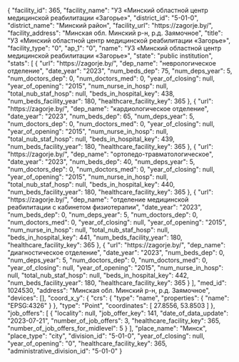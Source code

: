 {
    "facility_id": 365,
    "facility_name": "УЗ «Минский областной центр медицинской реабилитации «Загорье»",
    "district_id": "5-01-0",
    "district_name": "Минский район",
    "facility_url": "https:\/\/zagorje.by\/",
    "facility_address": "Минская обл. Минский р-н, р.д. Заямочное",
    "title": "УЗ «Минский областной центр медицинской реабилитации «Загорье»",
    "facility_type": "0",
    "ap_1": "0",
    "name": "УЗ «Минский областной центр медицинской реабилитации «Загорье»",
    "state": "public institution",
    "stats": [
        {
            "url": "https:\/\/zagorje.by\/",
            "dep_name": "неврологическое отделение",
            "date_year": "2023",
            "num_beds_dep": 75,
            "num_deps_year": 5,
            "num_doctors_dep": 0,
            "num_doctors_med": 0,
            "year_of_closing": null,
            "year_of_opening": "2015",
            "num_nurse_in_hosp": null,
            "total_nub_staf_hosp": null,
            "beds_in_hospital_key": 438,
            "num_beds_facility_year": 180,
            "healthcare_facility_key": 365
        },
        {
            "url": "https:\/\/zagorje.by\/",
            "dep_name": "кардиологическое отделение",
            "date_year": "2023",
            "num_beds_dep": 65,
            "num_deps_year": 5,
            "num_doctors_dep": 0,
            "num_doctors_med": 0,
            "year_of_closing": null,
            "year_of_opening": "2015",
            "num_nurse_in_hosp": null,
            "total_nub_staf_hosp": null,
            "beds_in_hospital_key": 439,
            "num_beds_facility_year": 180,
            "healthcare_facility_key": 365
        },
        {
            "url": "https:\/\/zagorje.by\/",
            "dep_name": "ортопедо-травматологическое",
            "date_year": "2023",
            "num_beds_dep": 40,
            "num_deps_year": 5,
            "num_doctors_dep": 0,
            "num_doctors_med": 0,
            "year_of_closing": null,
            "year_of_opening": "2015",
            "num_nurse_in_hosp": null,
            "total_nub_staf_hosp": null,
            "beds_in_hospital_key": 440,
            "num_beds_facility_year": 180,
            "healthcare_facility_key": 365
        },
        {
            "url": "https:\/\/zagorje.by\/",
            "dep_name": "отделение медицинской реабилитации с кабинетом физиотерапии",
            "date_year": "2023",
            "num_beds_dep": 0,
            "num_deps_year": 5,
            "num_doctors_dep": 0,
            "num_doctors_med": 0,
            "year_of_closing": null,
            "year_of_opening": "2015",
            "num_nurse_in_hosp": null,
            "total_nub_staf_hosp": null,
            "beds_in_hospital_key": 441,
            "num_beds_facility_year": 180,
            "healthcare_facility_key": 365
        },
        {
            "url": "https:\/\/zagorje.by\/",
            "dep_name": "диагностическое отделение",
            "date_year": "2023",
            "num_beds_dep": 0,
            "num_deps_year": 5,
            "num_doctors_dep": 0,
            "num_doctors_med": 0,
            "year_of_closing": null,
            "year_of_opening": "2015",
            "num_nurse_in_hosp": null,
            "total_nub_staf_hosp": null,
            "beds_in_hospital_key": 442,
            "num_beds_facility_year": 180,
            "healthcare_facility_key": 365
        }
    ],
    "med_id": 1024530,
    "address": "Минская обл. Минский р-н, р.д. Заямочное",
    "devices": [],
    "coord_x_y": {
        "crs": {
            "type": "name",
            "properties": {
                "name": "EPSG:4326"
            }
        },
        "type": "Point",
        "coordinates": [
            27.8556,
            53.8503
        ]
    },
    "job_offers": [
        {
            "locality": null,
            "job_offer_key": 141,
            "date_of_data_update": "2023-07-21",
            "number_of_job_offers": 3,
            "healthcare_facility_key": 365,
            "number_of_job_offers_for_midlevel": 5
        }
    ],
    "place_name": "Минск",
    "place_type": "city",
    "division_id": "5-01-0",
    "year_of_closing": null,
    "year_of_opening": "0",
    "healthcare_facility_key": 365,
    "administrative_division_id": "5-01-0"
}